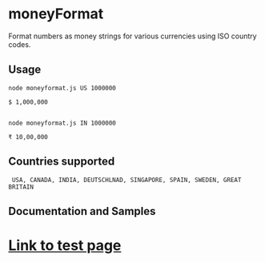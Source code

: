 # moneyFormat
Format numbers as money strings for various currencies using ISO country codes. 

Usage
-----

    node moneyformat.js US 1000000

    $ 1,000,000

    
    node moneyformat.js IN 1000000

    ₹ 10,00,000

Countries supported
-------------------

     USA, CANADA, INDIA, DEUTSCHLNAD, SINGAPORE, SPAIN, SWEDEN, GREAT BRITAIN  

Documentation and Samples
-------------------

# [Link to test page](http://anant1998.github.io)
